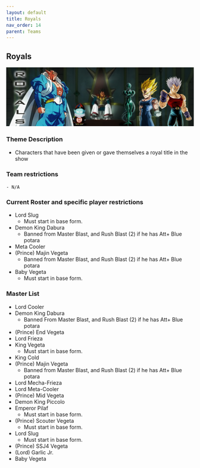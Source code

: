 ```yaml
---
layout: default
title: Royals
nav_order: 14
parent: Teams
---
```

## Royals
![](../images/royals.jpg)

### Theme Description
- Characters that have been given or gave themselves a royal title in the show

### Team restrictions
    - N/A
### Current Roster and specific player restrictions

- Lord Slug
    - Must start in base form.
- Demon King Dabura
  - Banned from Master Blast, and Rush Blast (2) if he has Att+ Blue potara 
- Meta Cooler
- (Prince) Majin Vegeta
  - Banned from Master Blast, and Rush Blast (2) if he has Att+ Blue potara
- Baby Vegeta 
    - Must start in base form.

### Master List
- Lord Cooler
- Demon King Dabura
  - Banned From Master Blast, and Rush Blast (2) if he has Att+ Blue potara
- (Prince) End Vegeta
- Lord Frieza
- King Vegeta
    - Must start in base form.
- King Cold
- (Prince) Majin Vegeta
  - Banned from Master Blast, and Rush Blast (2) if he has Att+ Blue potara
- Lord Mecha-Frieza
- Lord Meta-Cooler
- (Prince) Mid Vegeta
- Demon King Piccolo
- Emperor Pilaf
    - Must start in base form.
- (Prince) Scouter Vegeta
    - Must start in base form.
- Lord Slug
    - Must start in base form.
- (Prince) SSJ4 Vegeta
- (Lord) Garlic Jr.
- Baby Vegeta